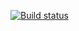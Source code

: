 [![Build status](https://ci.appveyor.com/api/projects/status/r8epxai9frpa60ar/branch/master?svg=true)](https://ci.appveyor.com/project/AlinaChekrizova/reordercard/branch/master)